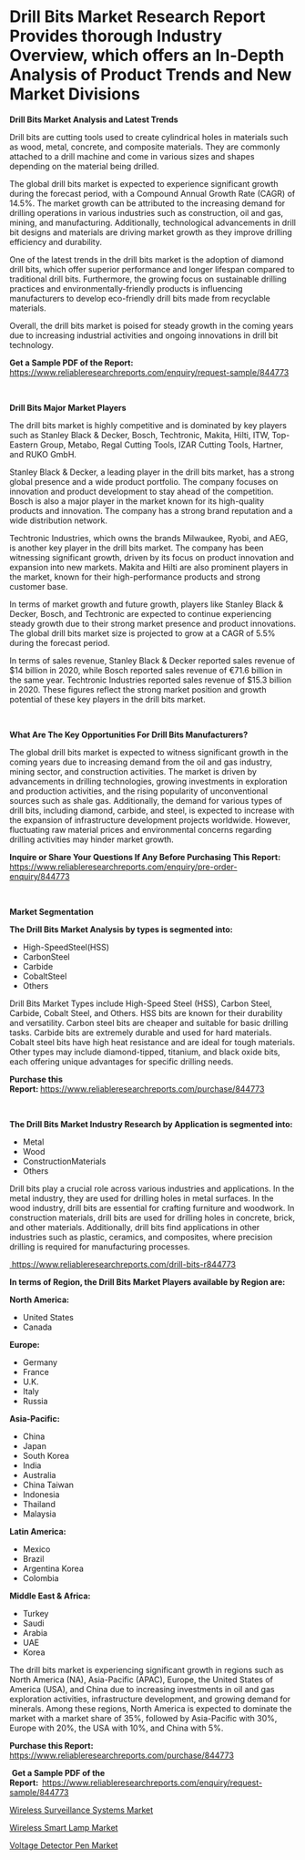 <p><h1>Drill Bits Market Research Report Provides thorough Industry Overview, which offers an In-Depth Analysis of Product Trends and New Market Divisions</h1></p><p><strong>Drill Bits Market Analysis and Latest Trends</strong></p>
<p><p>Drill bits are cutting tools used to create cylindrical holes in materials such as wood, metal, concrete, and composite materials. They are commonly attached to a drill machine and come in various sizes and shapes depending on the material being drilled.</p><p>The global drill bits market is expected to experience significant growth during the forecast period, with a Compound Annual Growth Rate (CAGR) of 14.5%. The market growth can be attributed to the increasing demand for drilling operations in various industries such as construction, oil and gas, mining, and manufacturing. Additionally, technological advancements in drill bit designs and materials are driving market growth as they improve drilling efficiency and durability.</p><p>One of the latest trends in the drill bits market is the adoption of diamond drill bits, which offer superior performance and longer lifespan compared to traditional drill bits. Furthermore, the growing focus on sustainable drilling practices and environmentally-friendly products is influencing manufacturers to develop eco-friendly drill bits made from recyclable materials.</p><p>Overall, the drill bits market is poised for steady growth in the coming years due to increasing industrial activities and ongoing innovations in drill bit technology.</p></p>
<p><strong>Get a Sample PDF of the Report:&nbsp;</strong> <a href="https://www.reliableresearchreports.com/enquiry/request-sample/844773">https://www.reliableresearchreports.com/enquiry/request-sample/844773</a></p>
<p>&nbsp;</p>
<p><strong>Drill Bits Major Market Players</strong></p>
<p><p>The drill bits market is highly competitive and is dominated by key players such as Stanley Black & Decker, Bosch, Techtronic, Makita, Hilti, ITW, Top-Eastern Group, Metabo, Regal Cutting Tools, IZAR Cutting Tools, Hartner, and RUKO GmbH.</p><p>Stanley Black & Decker, a leading player in the drill bits market, has a strong global presence and a wide product portfolio. The company focuses on innovation and product development to stay ahead of the competition. Bosch is also a major player in the market known for its high-quality products and innovation. The company has a strong brand reputation and a wide distribution network.</p><p>Techtronic Industries, which owns the brands Milwaukee, Ryobi, and AEG, is another key player in the drill bits market. The company has been witnessing significant growth, driven by its focus on product innovation and expansion into new markets. Makita and Hilti are also prominent players in the market, known for their high-performance products and strong customer base.</p><p>In terms of market growth and future growth, players like Stanley Black & Decker, Bosch, and Techtronic are expected to continue experiencing steady growth due to their strong market presence and product innovations. The global drill bits market size is projected to grow at a CAGR of 5.5% during the forecast period.</p><p>In terms of sales revenue, Stanley Black & Decker reported sales revenue of $14 billion in 2020, while Bosch reported sales revenue of €71.6 billion in the same year. Techtronic Industries reported sales revenue of $15.3 billion in 2020. These figures reflect the strong market position and growth potential of these key players in the drill bits market.</p></p>
<p>&nbsp;</p>
<p><strong>What Are The Key Opportunities For Drill Bits Manufacturers?</strong></p>
<p><p>The global drill bits market is expected to witness significant growth in the coming years due to increasing demand from the oil and gas industry, mining sector, and construction activities. The market is driven by advancements in drilling technologies, growing investments in exploration and production activities, and the rising popularity of unconventional sources such as shale gas. Additionally, the demand for various types of drill bits, including diamond, carbide, and steel, is expected to increase with the expansion of infrastructure development projects worldwide. However, fluctuating raw material prices and environmental concerns regarding drilling activities may hinder market growth.</p></p>
<p><strong>Inquire or Share Your Questions If Any Before Purchasing This Report:</strong> <a href="https://www.reliableresearchreports.com/enquiry/pre-order-enquiry/844773">https://www.reliableresearchreports.com/enquiry/pre-order-enquiry/844773</a></p>
<p>&nbsp;</p>
<p><strong>Market Segmentation</strong></p>
<p><strong>The Drill Bits Market Analysis by types is segmented into:</strong></p>
<p><ul><li>High-SpeedSteel(HSS)</li><li>CarbonSteel</li><li>Carbide</li><li>CobaltSteel</li><li>Others</li></ul></p>
<p><p>Drill Bits Market Types include High-Speed Steel (HSS), Carbon Steel, Carbide, Cobalt Steel, and Others. HSS bits are known for their durability and versatility. Carbon steel bits are cheaper and suitable for basic drilling tasks. Carbide bits are extremely durable and used for hard materials. Cobalt steel bits have high heat resistance and are ideal for tough materials. Other types may include diamond-tipped, titanium, and black oxide bits, each offering unique advantages for specific drilling needs.</p></p>
<p><strong>Purchase this Report:&nbsp;</strong><a href="https://www.reliableresearchreports.com/purchase/844773">https://www.reliableresearchreports.com/purchase/844773</a></p>
<p>&nbsp;</p>
<p><strong>The Drill Bits Market Industry Research by Application is segmented into:</strong></p>
<p><ul><li>Metal</li><li>Wood</li><li>ConstructionMaterials</li><li>Others</li></ul></p>
<p><p>Drill bits play a crucial role across various industries and applications. In the metal industry, they are used for drilling holes in metal surfaces. In the wood industry, drill bits are essential for crafting furniture and woodwork. In construction materials, drill bits are used for drilling holes in concrete, brick, and other materials. Additionally, drill bits find applications in other industries such as plastic, ceramics, and composites, where precision drilling is required for manufacturing processes.</p></p>
<p><a href="https://www.reliableresearchreports.com/drill-bits-r844773">&nbsp;https://www.reliableresearchreports.com/drill-bits-r844773</a></p>
<p><strong>In terms of Region, the Drill Bits Market Players available by Region are:</strong></p>
<p>
    <p> <strong> North America: </strong>
        <ul>
            <li>United States</li>
            <li>Canada</li>
        </ul>
        </p> 
    <p> <strong> Europe: </strong>
        <ul>
            <li>Germany</li>
            <li>France</li>
            <li>U.K.</li>
            <li>Italy</li>
            <li>Russia</li>
        </ul>
        </p> 
    <p> <strong> Asia-Pacific: </strong>
        <ul>
            <li>China</li>
            <li>Japan</li>
            <li>South Korea</li>
            <li>India</li>
            <li>Australia</li>
            <li>China Taiwan</li>
            <li>Indonesia</li>
            <li>Thailand</li>
            <li>Malaysia</li>
        </ul>
        </p> 
    <p> <strong> Latin America: </strong>
        <ul>
            <li>Mexico</li>
            <li>Brazil</li>
            <li>Argentina Korea</li>
            <li>Colombia</li>
        </ul>
        </p> 
    <p> <strong> Middle East & Africa: </strong>
        <ul>
            <li>Turkey</li>
            <li>Saudi</li>
            <li>Arabia</li>
            <li>UAE</li>
            <li>Korea</li>
        </ul>
    </p>
    </p>
<p><p>The drill bits market is experiencing significant growth in regions such as North America (NA), Asia-Pacific (APAC), Europe, the United States of America (USA), and China due to increasing investments in oil and gas exploration activities, infrastructure development, and growing demand for minerals. Among these regions, North America is expected to dominate the market with a market share of 35%, followed by Asia-Pacific with 30%, Europe with 20%, the USA with 10%, and China with 5%.</p></p>
<p><strong>Purchase this Report: </strong><a href="https://www.reliableresearchreports.com/purchase/844773">https://www.reliableresearchreports.com/purchase/844773</a></p>
<p>&nbsp;<strong>Get a Sample PDF of the Report:&nbsp;&nbsp;</strong><a href="https://www.reliableresearchreports.com/enquiry/request-sample/844773">https://www.reliableresearchreports.com/enquiry/request-sample/844773</a></p>
<p><strong></strong></p>
<p><p><a href="https://medium.com/@xkaywildex/wireless-surveillance-systems-market-size-market-outlook-and-market-forecast-2024-to-2031-f891ac694642">Wireless Surveillance Systems Market</a></p><p><a href="https://invited-way-688.notion.site/Wireless-Smart-Lamp-Market-Research-Report-Its-History-and-Forecast-2024-to-2031-34a797a567544ef699d8b2361b1dd9f7">Wireless Smart Lamp Market</a></p><p><a href="https://butternut-bug-553.notion.site/Voltage-Detector-Pen-Market-Share-Evolution-and-Market-Growth-Trends-2024-2031-af4a83f1f0604b93ab5896481f4e599a">Voltage Detector Pen Market</a></p></p>